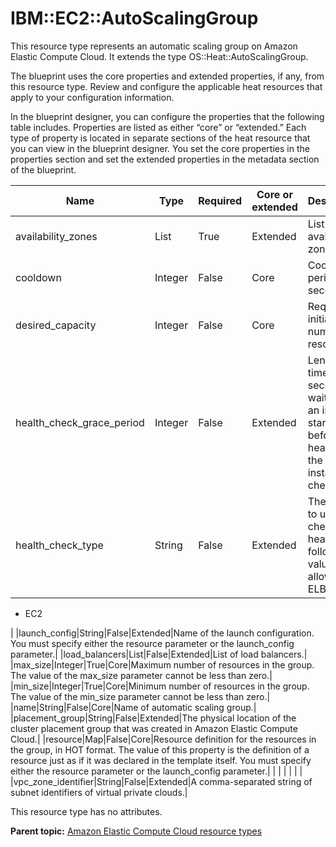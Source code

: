# IBM::EC2::AutoScalingGroup

This resource type represents an automatic scaling group on Amazon Elastic Compute Cloud. It extends the type OS::Heat::AutoScalingGroup.

The blueprint uses the core properties and extended properties, if any, from this resource type. Review and configure the applicable heat resources that apply to your configuration information.

In the blueprint designer, you can configure the properties that the following table includes. Properties are listed as either “core” or “extended.” Each type of property is located in separate sections of the heat resource that you can view in the blueprint designer. You set the core properties in the properties section and set the extended properties in the metadata section of the blueprint.

|Name|Type|Required|Core or extended|Description|
|----|----|--------|----------------|-----------|
|availability\_zones|List|True|Extended|List of availability zones.|
|cooldown|Integer|False|Core|Cooldown period, in seconds.|
|desired\_capacity|Integer|False|Core|Requested initial number of resources.|
|health\_check\_grace\_period|Integer|False|Extended|Length of time, in seconds, to wait after an instance starts before the health of the instance is checked.|
|health\_check\_type|String|False|Extended|The service to use to check health. The following values are allowed:-   ELB
-   EC2

|
|launch\_config|String|False|Extended|Name of the launch configuration. You must specify either the resource parameter or the launch\_config parameter.|
|load\_balancers|List|False|Extended|List of load balancers.|
|max\_size|Integer|True|Core|Maximum number of resources in the group. The value of the max\_size parameter cannot be less than zero.|
|min\_size|Integer|True|Core|Minimum number of resources in the group. The value of the min\_size parameter cannot be less than zero.|
|name|String|False|Core|Name of automatic scaling group.|
|placement\_group|String|False|Extended|The physical location of the cluster placement group that was created in Amazon Elastic Compute Cloud.|
|resource|Map|False|Core|Resource definition for the resources in the group, in HOT format. The value of this property is the definition of a resource just as if it was declared in the template itself. You must specify either the resource parameter or the launch\_config parameter.|
| | | | | |
|vpc\_zone\_identifier|String|False|Extended|A comma-separated string of subnet identifiers of virtual private clouds.|

This resource type has no attributes.

**Parent topic:** [Amazon Elastic Compute Cloud resource types](../../com.edt.heat.reference.doc/topics/ref_heat_types_ec2_ov.md)

